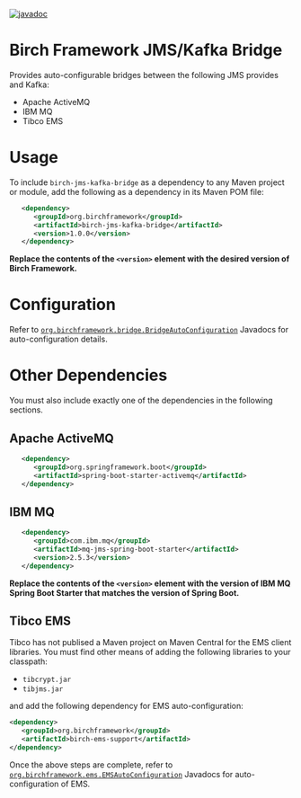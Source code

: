 [![javadoc](https://javadoc.io/badge2/org.birchframework/birch-bridge-jms-kafka/javadoc.svg)](https://javadoc.io/doc/org.birchframework/birch-bridge-jms-kafka)
# Birch Framework JMS/Kafka Bridge
Provides auto-configurable bridges between the following JMS provides and Kafka:

* Apache ActiveMQ
* IBM MQ
* Tibco EMS


# Usage
To include `birch-jms-kafka-bridge` as a dependency to any Maven project or module, add the following as a dependency in its Maven POM file:
```xml
   <dependency>
      <groupId>org.birchframework</groupId>
      <artifactId>birch-jms-kafka-bridge</artifactId>
      <version>1.0.0</version>
   </dependency>
```
**Replace the contents of the `<version>` element with the desired version of Birch Framework.**

# Configuration
Refer to [`org.birchframework.bridge.BridgeAutoConfiguration`](https://javadoc.io/doc/org.birchframework/birch-bridge-jms-kafka/latest/org/birchframework/bridge/BridgeAutoConfiguration.html)
Javadocs for auto-configuration details.

# Other Dependencies
You must also include exactly one of the dependencies in the following sections.

## Apache ActiveMQ

```xml
   <dependency>
      <groupId>org.springframework.boot</groupId>
      <artifactId>spring-boot-starter-activemq</artifactId>
   </dependency>
```

## IBM MQ

```xml
   <dependency>
      <groupId>com.ibm.mq</groupId>
      <artifactId>mq-jms-spring-boot-starter</artifactId>
      <version>2.5.3</version>
   </dependency>
```

**Replace the contents of the `<version>` element with the version of IBM MQ Spring Boot Starter that matches the version of Spring Boot.**

## Tibco EMS

Tibco has not publised a Maven project on Maven Central for the EMS client libraries.  You must find other means of adding the following libraries to your
classpath:

* `tibcrypt.jar`
* `tibjms.jar`

and add the following dependency for EMS auto-configuration:
```xml
<dependency>
   <groupId>org.birchframework</groupId>
   <artifactId>birch-ems-support</artifactId>
</dependency>
```
Once the above steps are complete, refer to [`org.birchframework.ems.EMSAutoConfiguration`](https://javadoc.io/doc/org.birchframework/birch-ems-support/latest/org/birchframework/ems/EMSAutoConfiguration.html) Javadocs 
for auto-configuration of EMS.